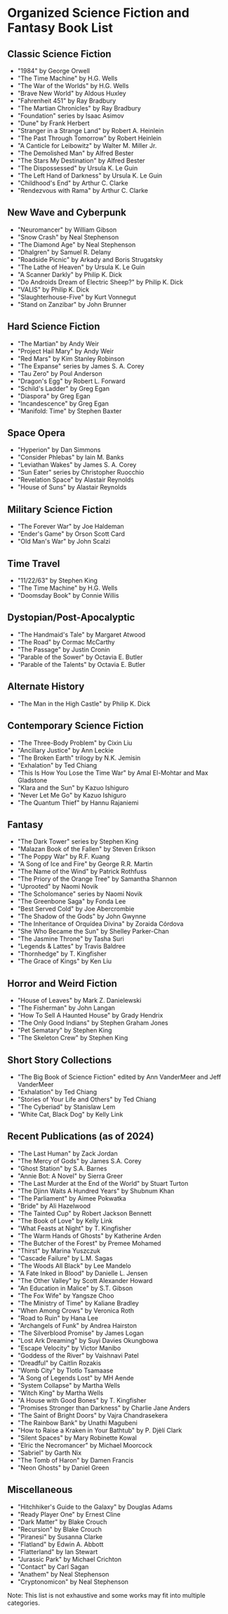 # Organized Science Fiction and Fantasy Book List

## Classic Science Fiction
- "1984" by George Orwell
- "The Time Machine" by H.G. Wells
- "The War of the Worlds" by H.G. Wells
- "Brave New World" by Aldous Huxley
- "Fahrenheit 451" by Ray Bradbury
- "The Martian Chronicles" by Ray Bradbury
- "Foundation" series by Isaac Asimov
- "Dune" by Frank Herbert
- "Stranger in a Strange Land" by Robert A. Heinlein
- "The Past Through Tomorrow" by Robert Heinlein
- "A Canticle for Leibowitz" by Walter M. Miller Jr.
- "The Demolished Man" by Alfred Bester
- "The Stars My Destination" by Alfred Bester
- "The Dispossessed" by Ursula K. Le Guin
- "The Left Hand of Darkness" by Ursula K. Le Guin
- "Childhood's End" by Arthur C. Clarke
- "Rendezvous with Rama" by Arthur C. Clarke

## New Wave and Cyberpunk
- "Neuromancer" by William Gibson
- "Snow Crash" by Neal Stephenson
- "The Diamond Age" by Neal Stephenson
- "Dhalgren" by Samuel R. Delany
- "Roadside Picnic" by Arkady and Boris Strugatsky
- "The Lathe of Heaven" by Ursula K. Le Guin
- "A Scanner Darkly" by Philip K. Dick
- "Do Androids Dream of Electric Sheep?" by Philip K. Dick
- "VALIS" by Philip K. Dick
- "Slaughterhouse-Five" by Kurt Vonnegut
- "Stand on Zanzibar" by John Brunner

## Hard Science Fiction
- "The Martian" by Andy Weir
- "Project Hail Mary" by Andy Weir
- "Red Mars" by Kim Stanley Robinson
- "The Expanse" series by James S. A. Corey
- "Tau Zero" by Poul Anderson
- "Dragon's Egg" by Robert L. Forward
- "Schild's Ladder" by Greg Egan
- "Diaspora" by Greg Egan
- "Incandescence" by Greg Egan
- "Manifold: Time" by Stephen Baxter

## Space Opera
- "Hyperion" by Dan Simmons
- "Consider Phlebas" by Iain M. Banks
- "Leviathan Wakes" by James S. A. Corey
- "Sun Eater" series by Christopher Ruocchio
- "Revelation Space" by Alastair Reynolds
- "House of Suns" by Alastair Reynolds

## Military Science Fiction
- "The Forever War" by Joe Haldeman
- "Ender's Game" by Orson Scott Card
- "Old Man's War" by John Scalzi

## Time Travel
- "11/22/63" by Stephen King
- "The Time Machine" by H.G. Wells
- "Doomsday Book" by Connie Willis

## Dystopian/Post-Apocalyptic
- "The Handmaid's Tale" by Margaret Atwood
- "The Road" by Cormac McCarthy
- "The Passage" by Justin Cronin
- "Parable of the Sower" by Octavia E. Butler
- "Parable of the Talents" by Octavia E. Butler

## Alternate History
- "The Man in the High Castle" by Philip K. Dick

## Contemporary Science Fiction
- "The Three-Body Problem" by Cixin Liu
- "Ancillary Justice" by Ann Leckie
- "The Broken Earth" trilogy by N.K. Jemisin
- "Exhalation" by Ted Chiang
- "This Is How You Lose the Time War" by Amal El-Mohtar and Max Gladstone
- "Klara and the Sun" by Kazuo Ishiguro
- "Never Let Me Go" by Kazuo Ishiguro
- "The Quantum Thief" by Hannu Rajaniemi

## Fantasy
- "The Dark Tower" series by Stephen King
- "Malazan Book of the Fallen" by Steven Erikson
- "The Poppy War" by R.F. Kuang
- "A Song of Ice and Fire" by George R.R. Martin
- "The Name of the Wind" by Patrick Rothfuss
- "The Priory of the Orange Tree" by Samantha Shannon
- "Uprooted" by Naomi Novik
- "The Scholomance" series by Naomi Novik
- "The Greenbone Saga" by Fonda Lee
- "Best Served Cold" by Joe Abercrombie
- "The Shadow of the Gods" by John Gwynne
- "The Inheritance of Orquídea Divina" by Zoraida Córdova
- "She Who Became the Sun" by Shelley Parker-Chan
- "The Jasmine Throne" by Tasha Suri
- "Legends & Lattes" by Travis Baldree
- "Thornhedge" by T. Kingfisher
- "The Grace of Kings" by Ken Liu

## Horror and Weird Fiction
- "House of Leaves" by Mark Z. Danielewski
- "The Fisherman" by John Langan
- "How To Sell A Haunted House" by Grady Hendrix
- "The Only Good Indians" by Stephen Graham Jones
- "Pet Sematary" by Stephen King
- "The Skeleton Crew" by Stephen King

## Short Story Collections
- "The Big Book of Science Fiction" edited by Ann VanderMeer and Jeff VanderMeer
- "Exhalation" by Ted Chiang
- "Stories of Your Life and Others" by Ted Chiang
- "The Cyberiad" by Stanislaw Lem
- "White Cat, Black Dog" by Kelly Link

## Recent Publications (as of 2024)
- "The Last Human" by Zack Jordan
- "The Mercy of Gods" by James S.A. Corey
- "Ghost Station" by S.A. Barnes
- "Annie Bot: A Novel" by Sierra Greer
- "The Last Murder at the End of the World" by Stuart Turton
- "The Djinn Waits A Hundred Years" by Shubnum Khan
- "The Parliament" by Aimee Pokwatka
- "Bride" by Ali Hazelwood
- "The Tainted Cup" by Robert Jackson Bennett
- "The Book of Love" by Kelly Link
- "What Feasts at Night" by T. Kingfisher
- "The Warm Hands of Ghosts" by Katherine Arden
- "The Butcher of the Forest" by Premee Mohamed
- "Thirst" by Marina Yuszczuk
- "Cascade Failure" by L.M. Sagas
- "The Woods All Black" by Lee Mandelo
- "A Fate Inked in Blood" by Danielle L. Jensen
- "The Other Valley" by Scott Alexander Howard
- "An Education in Malice" by S.T. Gibson
- "The Fox Wife" by Yangsze Choo
- "The Ministry of Time" by Kaliane Bradley
- "When Among Crows" by Veronica Roth
- "Road to Ruin" by Hana Lee
- "Archangels of Funk" by Andrea Hairston
- "The Silverblood Promise" by James Logan
- "Lost Ark Dreaming" by Suyi Davies Okungbowa
- "Escape Velocity" by Victor Manibo
- "Goddess of the River" by Vaishnavi Patel
- "Dreadful" by Caitlin Rozakis
- "Womb City" by Tlotlo Tsamaase
- "A Song of Legends Lost" by MH Aende
- "System Collapse" by Martha Wells
- "Witch King" by Martha Wells
- "A House with Good Bones" by T. Kingfisher
- "Promises Stronger than Darkness" by Charlie Jane Anders
- "The Saint of Bright Doors" by Vajra Chandrasekera
- "The Rainbow Bank" by Unathi Magubeni
- "How to Raise a Kraken in Your Bathtub" by P. Djèlí Clark
- "Silent Spaces" by Mary Robinette Kowal
- "Elric the Necromancer" by Michael Moorcock
- "Sabriel" by Garth Nix
- "The Tomb of Haron" by Damen Francis
- "Neon Ghosts" by Daniel Green

## Miscellaneous
- "Hitchhiker's Guide to the Galaxy" by Douglas Adams
- "Ready Player One" by Ernest Cline
- "Dark Matter" by Blake Crouch
- "Recursion" by Blake Crouch
- "Piranesi" by Susanna Clarke
- "Flatland" by Edwin A. Abbott
- "Flatterland" by Ian Stewart
- "Jurassic Park" by Michael Crichton
- "Contact" by Carl Sagan
- "Anathem" by Neal Stephenson
- "Cryptonomicon" by Neal Stephenson

Note: This list is not exhaustive and some works may fit into multiple categories.
